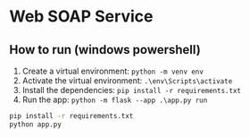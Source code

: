 # Web SOAP Service


## How to run (windows powershell)
1. Create a virtual environment: `python -m venv env`
2. Activate the virtual environment: `.\env\Scripts\activate`
3. Install the dependencies: `pip install -r requirements.txt`
4. Run the app: `python -m flask --app .\app.py run`

```bash
pip install -r requirements.txt
python app.py
```